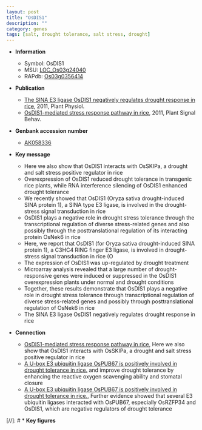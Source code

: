 ```yaml
---
layout: post
title: "OsDIS1"
description: ""
category: genes
tags: [salt, drought tolerance, salt stress, drought]
---
```


* **Information**  
    + Symbol: OsDIS1  
    + MSU: [LOC_Os03g24040](http://rice.plantbiology.msu.edu/cgi-bin/ORF_infopage.cgi?orf=LOC_Os03g24040)  
    + RAPdb: [Os03g0356414](http://rapdb.dna.affrc.go.jp/viewer/gbrowse_details/irgsp1?name=Os03g0356414)  

* **Publication**  
    + [The SINA E3 ligase OsDIS1 negatively regulates drought response in rice](http://www.ncbi.nlm.nih.gov/pubmed?term=The+SINA+E3+ligase+OsDIS1+negatively+regulates+drought+response+in+rice%5BTitle%5D), 2011, Plant Physiol.
    + [OsDIS1-mediated stress response pathway in rice](http://www.ncbi.nlm.nih.gov/pubmed?term=OsDIS1-mediated+stress+response+pathway+in+rice%5BTitle%5D), 2011, Plant Signal Behav.

* **Genbank accession number**  
    + [AK058336](http://www.ncbi.nlm.nih.gov/nuccore/AK058336)

* **Key message**  
    + Here we also show that OsDIS1 interacts with OsSKIPa, a drought and salt stress positive regulator in rice
    + Overexpression of OsDIS1 reduced drought tolerance in transgenic rice plants, while RNA interference silencing of OsDIS1 enhanced drought tolerance
    + We recently showed that OsDIS1 (Oryza sativa drought-induced SINA protein 1), a SINA type E3 ligase, is involved in the drought-stress signal transduction in rice
    + OsDIS1 plays a negative role in drought stress tolerance through the transcriptional regulation of diverse stress-related genes and also possibly through the posttranslational regulation of its interacting protein OsNek6 in rice
    + Here, we report that OsDIS1 (for Oryza sativa drought-induced SINA protein 1), a C3HC4 RING finger E3 ligase, is involved in drought-stress signal transduction in rice (O
    + The expression of OsDIS1 was up-regulated by drought treatment
    + Microarray analysis revealed that a large number of drought-responsive genes were induced or suppressed in the OsDIS1 overexpression plants under normal and drought conditions
    + Together, these results demonstrate that OsDIS1 plays a negative role in drought stress tolerance through transcriptional regulation of diverse stress-related genes and possibly through posttranslational regulation of OsNek6 in rice
    + The SINA E3 ligase OsDIS1 negatively regulates drought response in rice

* **Connection**  
    + [OsDIS1-mediated stress response pathway in rice](http://www.ncbi.nlm.nih.gov/pubmed?term=OsDIS1-mediated+stress+response+pathway+in+rice%5BTitle%5D), Here we also show that OsDIS1 interacts with OsSKIPa, a drought and salt stress positive regulator in rice
    + [A U-box E3 ubiquitin ligase OsPUB67 is positively involved in drought tolerance in rice.](OsRZFP34+and+OsDIS1) and improve drought tolerance by enhancing the reactive oxygen scavenging ability and stomatal closure
    + [A U-box E3 ubiquitin ligase OsPUB67 is positively involved in drought tolerance in rice.](http://www.ncbi.nlm.nih.gov/pubmed?term=A+U-box+E3+ubiquitin+ligase+OsPUB67+is+positively+involved+in+drought+tolerance+in+rice.%5BTitle%5D),  Further evidence showed that several E3 ubiquitin ligases interacted with OsPUB67, especially OsRZFP34 and OsDIS1, which are negative regulators of drought tolerance

[//]: # * **Key figures**  


